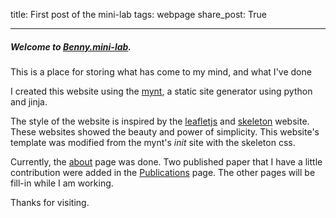title: First post of the mini-lab
tags: webpage
share_post: True

---
##### Welcome to <a href="https://wcchin.github.io" target="_blank">Benny.mini-lab</a>.

This is a place for storing what has come to my mind, and what I've done

I created this website using the <a href="http://mynt.uhnomoli.com" target="_blank">mynt</a>, a static site generator using python and jinja.

The style of the website is inspired by the <a href="http://leafletjs.com" target="_blank">leafletjs</a> and <a href="http://getskeleton.com" target="_blank">skeleton</a> website. These websites showed the beauty and power of simplicity. 
This website's template was modified from the mynt's *init* site with the skeleton css.

Currently, the [about](/pages/about-the-mini-lab-and-i.html) page was done. Two published paper that I have a little contribution were added in the [Publications](/category/publication.html) page.
The other pages will be fill-in while I am working.

Thanks for visiting.
